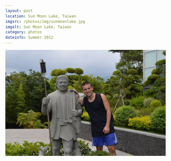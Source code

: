 ```yaml
---
layout: post
location: Sun Moon Lake, Taiwan
imgsrc: /photos/img/sunmoonlake.jpg
imgalt: Sun Moon Lake, Taiwan
category: photos
dateinfo: Summer 2012
---
```


<img src="/photos/img/sunmoonlake.jpg" alt="Sun Moon Lake, Taiwan" class="u-max-full-width">